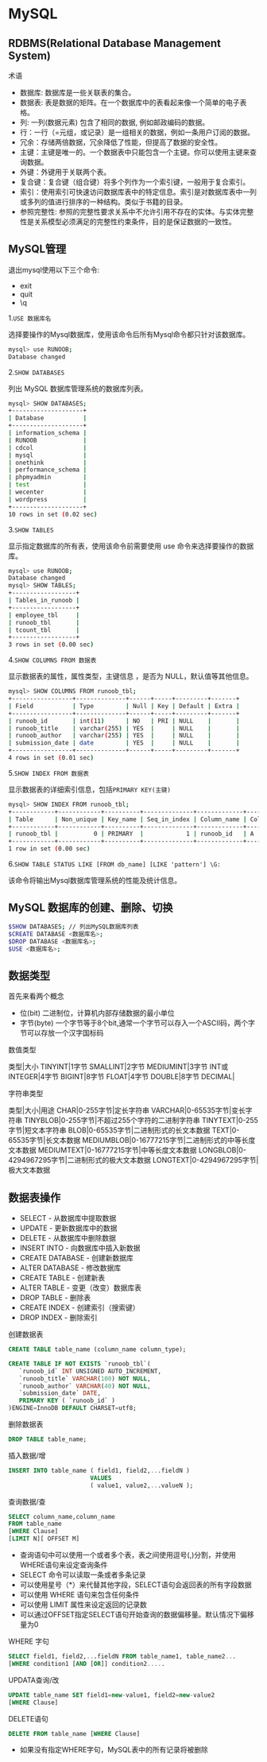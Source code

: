 # MySQL

## RDBMS(Relational Database Management System)

术语

+ 数据库: 数据库是一些关联表的集合。
+ 数据表: 表是数据的矩阵。在一个数据库中的表看起来像一个简单的电子表格。
+ 列: 一列(数据元素) 包含了相同的数据, 例如邮政编码的数据。
+ 行：一行（=元组，或记录）是一组相关的数据，例如一条用户订阅的数据。
+ 冗余：存储两倍数据，冗余降低了性能，但提高了数据的安全性。
+ 主键：主键是唯一的。一个数据表中只能包含一个主键。你可以使用主键来查询数据。
+ 外键：外键用于关联两个表。
+ 复合键：复合键（组合键）将多个列作为一个索引键，一般用于复合索引。
+ 索引：使用索引可快速访问数据库表中的特定信息。索引是对数据库表中一列或多列的值进行排序的一种结构。类似于书籍的目录。
+ 参照完整性: 参照的完整性要求关系中不允许引用不存在的实体。与实体完整性是关系模型必须满足的完整性约束条件，目的是保证数据的一致性。

## MySQL管理

退出mysql使用以下三个命令:

+ exit
+ quit
+ \q

1.`USE 数据库名`

选择要操作的Mysql数据库，使用该命令后所有Mysql命令都只针对该数据库。

```bash
mysql> use RUNOOB;
Database changed
```

2.`SHOW DATABASES`

列出 MySQL 数据库管理系统的数据库列表。

```bash
mysql> SHOW DATABASES;
+--------------------+
| Database           |
+--------------------+
| information_schema |
| RUNOOB             |
| cdcol              |
| mysql              |
| onethink           |
| performance_schema |
| phpmyadmin         |
| test               |
| wecenter           |
| wordpress          |
+--------------------+
10 rows in set (0.02 sec)
```

3.`SHOW TABLES`

显示指定数据库的所有表，使用该命令前需要使用 use 命令来选择要操作的数据库。

```bash
mysql> use RUNOOB;
Database changed
mysql> SHOW TABLES;
+------------------+
| Tables_in_runoob |
+------------------+
| employee_tbl     |
| runoob_tbl       |
| tcount_tbl       |
+------------------+
3 rows in set (0.00 sec)
```

4.`SHOW COLUMNS FROM 数据表`

显示数据表的属性，属性类型，主键信息 ，是否为 NULL，默认值等其他信息。

```bash
mysql> SHOW COLUMNS FROM runoob_tbl;
+-----------------+--------------+------+-----+---------+-------+
| Field           | Type         | Null | Key | Default | Extra |
+-----------------+--------------+------+-----+---------+-------+
| runoob_id       | int(11)      | NO   | PRI | NULL    |       |
| runoob_title    | varchar(255) | YES  |     | NULL    |       |
| runoob_author   | varchar(255) | YES  |     | NULL    |       |
| submission_date | date         | YES  |     | NULL    |       |
+-----------------+--------------+------+-----+---------+-------+
4 rows in set (0.01 sec)
```

5.`SHOW INDEX FROM 数据表`

显示数据表的详细索引信息，包括`PRIMARY KEY(主键)`

```bash
mysql> SHOW INDEX FROM runoob_tbl;
+------------+------------+----------+--------------+-------------+-----------+-------------+----------+--------+------+------------+---------+---------------+
| Table      | Non_unique | Key_name | Seq_in_index | Column_name | Collation | Cardinality | Sub_part | Packed | Null | Index_type | Comment | Index_comment |
+------------+------------+----------+--------------+-------------+-----------+-------------+----------+--------+------+------------+---------+---------------+
| runoob_tbl |          0 | PRIMARY  |            1 | runoob_id   | A         |           2 |     NULL | NULL   |      | BTREE      |         |               |
+------------+------------+----------+--------------+-------------+-----------+-------------+----------+--------+------+------------+---------+---------------+
1 row in set (0.00 sec)
```

6.`SHOW TABLE STATUS LIKE [FROM db_name] [LIKE 'pattern'] \G:`

该命令将输出Mysql数据库管理系统的性能及统计信息。

## MySQL 数据库的创建、删除、切换

```bash
$SHOW DATABASES; // 列出MySQL数据库列表
$CREATE DATABASE <数据库名>;
$DROP DATABASE <数据库名>;
$USE <数据库名>;
```

## 数据类型

首先来看两个概念

+ 位(bit) 二进制位，计算机内部存储数据的最小单位
+ 字节(byte) 一个字节等于8个bit,通常一个字节可以存入一个ASCII码，两个字节可以存放一个汉字国标码

数值类型

类型|大小
TINYINT|1字节
SMALLINT|2字节
MEDIUMINT|3字节
INT或INTEGER|4字节
BIGINT|8字节
FLOAT|4字节
DOUBLE|8字节
DECIMAL|

字符串类型

类型|大小|用途
CHAR|0-255字节|定长字符串
VARCHAR|0-65535字节|变长字符串
TINYBLOB|0-255字节|不超过255个字符的二进制字符串
TINYTEXT|0-255字节|短文本字符串
BLOB|0-65535字节|二进制形式的长文本数据
TEXT|0-65535字节|长文本数据
MEDIUMBLOB|0-16777215字节|二进制形式的中等长度文本数据
MEDIUMTEXT|0-16777215字节|中等长度文本数据
LONGBLOB|0-4294967295字节|二进制形式的极大文本数据
LONGTEXT|0-4294967295字节|极大文本数据

## 数据表操作

+ SELECT - 从数据库中提取数据
+ UPDATE - 更新数据库中的数据
+ DELETE - 从数据库中删除数据
+ INSERT INTO - 向数据库中插入新数据
+ CREATE DATABASE - 创建新数据库
+ ALTER DATABASE - 修改数据库
+ CREATE TABLE - 创建新表
+ ALTER TABLE - 变更（改变）数据库表
+ DROP TABLE - 删除表
+ CREATE INDEX - 创建索引（搜索键）
+ DROP INDEX - 删除索引

创建数据表

```sql
CREATE TABLE table_name (column_name column_type);

CREATE TABLE IF NOT EXISTS `runoob_tbl`(
   `runoob_id` INT UNSIGNED AUTO_INCREMENT,
   `runoob_title` VARCHAR(100) NOT NULL,
   `runoob_author` VARCHAR(40) NOT NULL,
   `submission_date` DATE,
   PRIMARY KEY ( `runoob_id` )
)ENGINE=InnoDB DEFAULT CHARSET=utf8;
```

删除数据表

```sql
DROP TABLE table_name;
```

插入数据/增

```sql
INSERT INTO table_name ( field1, field2,...fieldN )
                       VALUES
                       ( value1, value2,...valueN );
```

查询数据/查

```sql
SELECT column_name,column_name
FROM table_name
[WHERE Clause]
[LIMIT N][ OFFSET M]
```

+ 查询语句中可以使用一个或者多个表，表之间使用逗号(,)分割，并使用WHERE语句来设定查询条件
+ SELECT 命令可以读取一条或者多条记录
+ 可以使用星号（*）来代替其他字段，SELECT语句会返回表的所有字段数据
+ 可以使用 WHERE 语句来包含任何条件
+ 可以使用 LIMIT 属性来设定返回的记录数
+ 可以通过OFFSET指定SELECT语句开始查询的数据偏移量。默认情况下偏移量为0

WHERE 字句

```sql
SELECT field1, field2,...fieldN FROM table_name1, table_name2...
[WHERE condition1 [AND [OR]] condition2.....
```

UPDATA查询/改

```sql
UPDATE table_name SET field1=new-value1, field2=new-value2
[WHERE Clause]
```

DELETE语句

```sql
DELETE FROM table_name [WHERE Clause]
```

+ 如果没有指定WHERE字句，MySQL表中的所有记录将被删除